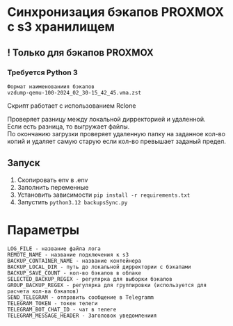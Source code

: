 # Синхронизация бэкапов PROXMOX с s3 хранилищем

## ! Только для бэкапов PROXMOX

### Требуется Python 3

```
Формат наименованиия бэкапов 
vzdump-qemu-100-2024_02_30-15_42_45.vma.zst
```

Скрипт работает с использованием Rclone

Проверяет разницу между локальной дирректорией и удаленной.<br>
Если есть разница, то выгружает файлы.<br>
По окончанию загрузки проверяет удаленную папку на заданное кол-во копий и удаляет самую старую если кол-во превышает
заданый предел.

## Запуск

1. Скопировать env в .env
2. Заполнить переменные
3. Установить зависимости ```pip install -r requirements.txt```
4. Запустить ```python3.12 backupsSync.py```

# Параметры
```
LOG_FILE - название файла лога
REMOTE_NAME - название подключения к s3
BACKUP_CONTAINER_NAME - название контейнера
BACKUP_LOCAL_DIR - путь до локальной дирректории с бэкапами
BACKUP_SAVE_COUNT - кол-во бэкапов в облаке
SELECTED_BACKUP_REGEX - регулярка для выборки бэкапов
GROUP_BACKUP_REGEX - регулярка для группировки (используется для расчета кол-ва бэкапов)
SEND_TELEGRAM - отправить сообщение в Telegramm
TELEGRAM_TOKEN - токен телеги
TELEGRAM_BOT_CHAT_ID - чат в телеге
TELEGRAM_MESSAGE_HEADER - Заголовок уведомлениия
```
